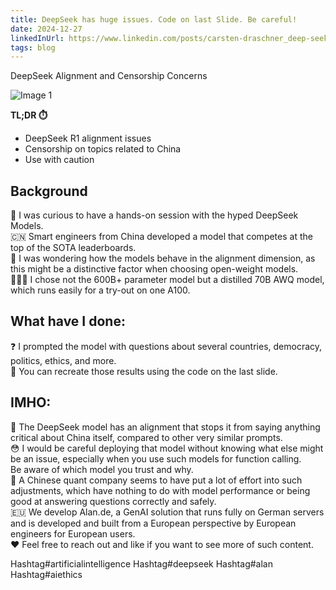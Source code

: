 ```yaml
---
title: DeepSeek has huge issues. Code on last Slide. Be careful!
date: 2024-12-27
linkedInUrl: https://www.linkedin.com/posts/carsten-draschner_deep-seek-model-issues-code-on-last-slide-activity-7289957083297325056-Wtfo?utm_source=share&utm_medium=member_desktop
tags: blog
---
```


DeepSeek Alignment and Censorship Concerns

![Image 1](/img/blog_images/deepseek_censor.png)

**TL;DR ⏱️**
- DeepSeek R1 alignment issues
- Censorship on topics related to China
- Use with caution

<!-- excerpt -->

## Background

🤖 I was curious to have a hands-on session with the hyped DeepSeek Models.  
🇨🇳 Smart engineers from China developed a model that competes at the top of the SOTA leaderboards.  
🧐 I was wondering how the models behave in the alignment dimension, as this might be a distinctive factor when choosing open-weight models.  
👨🏼‍💻 I chose not the 600B+ parameter model but a distilled 70B AWQ model, which runs easily for a try-out on one A100.

## What have I done:

❓ I prompted the model with questions about several countries, democracy, politics, ethics, and more.  
🤗 You can recreate those results using the code on the last slide.

## IMHO:

🚫 The DeepSeek model has an alignment that stops it from saying anything critical about China itself, compared to other very similar prompts.  
😳 I would be careful deploying that model without knowing what else might be an issue, especially when you use such models for function calling.  
Be aware of which model you trust and why.  
🧮 A Chinese quant company seems to have put a lot of effort into such adjustments, which have nothing to do with model performance or being good at answering questions correctly and safely.  
🇪🇺 We develop Alan.de, a GenAI solution that runs fully on German servers and is developed and built from a European perspective by European engineers for European users.  
❤️ Feel free to reach out and like if you want to see more of such content.

Hashtag#artificialintelligence Hashtag#deepseek Hashtag#alan Hashtag#aiethics